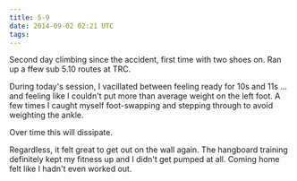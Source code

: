 ```yaml
---
title: 5-9
date: 2014-09-02 02:21 UTC
tags:
---
```


Second day climbing since the accident, first time with two shoes on. Ran up a ffew sub 5.10 routes at TRC. 

During today's session, I vacillated between feeling ready for 10s and 11s ... and feeling like I couldn't put more than average weight on the left foot. A few times I caught myself foot-swapping and stepping through to avoid weighting the ankle. 

Over time this will dissipate. 

Regardless, it felt great to get out on the wall again. The hangboard training definitely kept my fitness up and I didn't get pumped at all. Coming home felt like I hadn't even worked out.
